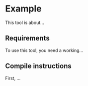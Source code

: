 # Example

This tool is about...

## Requirements

To use this tool, you need a working...

## Compile instructions

First, ...

